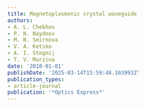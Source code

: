 ```yaml
---
title: Magnetoplasmonic crystal waveguide
authors:
- A. L. Chekhov
- P. N. Naydnov
- M. N. Smirnova
- V. A. Ketsko
- A. I. Stognij
- T. V. Murzina
date: '2018-01-01'
publishDate: '2025-03-14T15:59:48.103993Z'
publication_types:
- article-journal
publication: '*Optics Express*'
---
```

